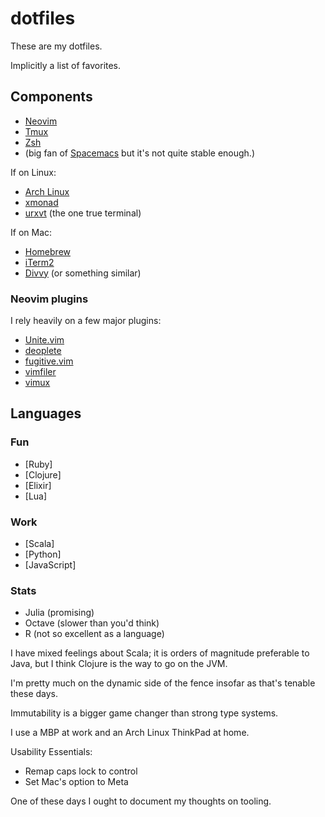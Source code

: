 dotfiles
========

These are my dotfiles.

Implicitly a list of favorites.

## Components
* [Neovim](https://neovim.io/)
* [Tmux](https://tmux.github.io/)
* [Zsh](http://www.zsh.org/)
* (big fan of [Spacemacs](https://github.com/syl20bnr/spacemacs) but it's not quite stable enough.)

If on Linux:
* [Arch Linux](https://www.archlinux.org/)
* [xmonad](http://xmonad.org/)
* [urxvt](http://rxvt.sourceforge.net/) (the one true terminal)

If on Mac:
* [Homebrew](http://brew.sh/)
* [iTerm2](https://www.iterm2.com/)
* [Divvy](http://mizage.com/divvy/) (or something similar)

### Neovim plugins
I rely heavily on a few major plugins:
* [Unite.vim](https://github.com/Shougo/unite.vim)
* [deoplete](https://github.com/Shougo/deoplete.nvim)
* [fugitive.vim](https://github.com/tpope/vim-fugitive)
* [vimfiler](https://github.com/Shougo/vimfiler.vim)
* [vimux](https://github.com/benmills/vimux)

## Languages

### Fun
* [Ruby]
* [Clojure]
* [Elixir]
* [Lua]

### Work
* [Scala]
* [Python]
* [JavaScript]

### Stats
* Julia (promising)
* Octave (slower than you'd think)
* R (not so excellent as a language)

I have mixed feelings about Scala; it is orders of magnitude preferable to Java, but I think Clojure is the way to go on the JVM.

I'm pretty much on the dynamic side of the fence insofar as that's tenable these days.

Immutability is a bigger game changer than strong type systems.

I use a MBP at work and an Arch Linux ThinkPad at home.

Usability Essentials:
* Remap caps lock to control
* Set Mac's option to Meta

One of these days I ought to document my thoughts on tooling.
